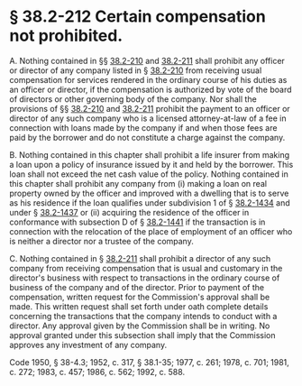 # § 38.2-212 Certain compensation not prohibited.

<p>A. Nothing contained in §§ <a href='http://law.lis.virginia.gov/vacode/38.2-210/'>38.2-210</a> and <a href='http://law.lis.virginia.gov/vacode/38.2-211/'>38.2-211</a> shall prohibit any officer or director of any company listed in § <a href='http://law.lis.virginia.gov/vacode/38.2-210/'>38.2-210</a> from receiving usual compensation for services rendered in the ordinary course of his duties as an officer or director, if the compensation is authorized by vote of the board of directors or other governing body of the company. Nor shall the provisions of §§ <a href='http://law.lis.virginia.gov/vacode/38.2-210/'>38.2-210</a> and <a href='http://law.lis.virginia.gov/vacode/38.2-211/'>38.2-211</a> prohibit the payment to an officer or director of any such company who is a licensed attorney-at-law of a fee in connection with loans made by the company if and when those fees are paid by the borrower and do not constitute a charge against the company.</p><p>B. Nothing contained in this chapter shall prohibit a life insurer from making a loan upon a policy of insurance issued by it and held by the borrower. This loan shall not exceed the net cash value of the policy. Nothing contained in this chapter shall prohibit any company from (i) making a loan on real property owned by the officer and improved with a dwelling that is to serve as his residence if the loan qualifies under subdivision 1 of § <a href='http://law.lis.virginia.gov/vacode/38.2-1434/'>38.2-1434</a> and under § <a href='http://law.lis.virginia.gov/vacode/38.2-1437/'>38.2-1437</a> or (ii) acquiring the residence of the officer in conformance with subsection D of § <a href='http://law.lis.virginia.gov/vacode/38.2-1441/'>38.2-1441</a> if the transaction is in connection with the relocation of the place of employment of an officer who is neither a director nor a trustee of the company.</p><p>C. Nothing contained in § <a href='http://law.lis.virginia.gov/vacode/38.2-211/'>38.2-211</a> shall prohibit a director of any such company from receiving compensation that is usual and customary in the director's business with respect to transactions in the ordinary course of business of the company and of the director. Prior to payment of the compensation, written request for the Commission's approval shall be made. This written request shall set forth under oath complete details concerning the transactions that the company intends to conduct with a director. Any approval given by the Commission shall be in writing. No approval granted under this subsection shall imply that the Commission approves any investment of any company.</p><p>Code 1950, § 38-4.3; 1952, c. 317, § 38.1-35; 1977, c. 261; 1978, c. 701; 1981, c. 272; 1983, c. 457; 1986, c. 562; 1992, c. 588.</p>
